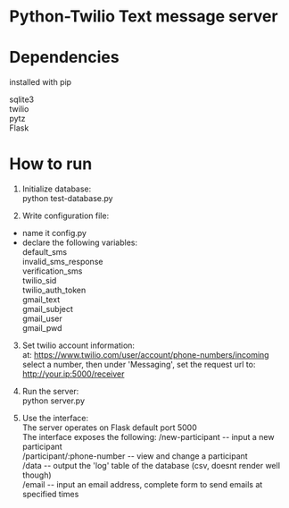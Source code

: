 Python-Twilio Text message server  
==========================  
  
Dependencies  
============  
installed with pip

sqlite3  
twilio  
pytz  
Flask  

How to run  
==========  
1. Initialize database:  
	python test-database.py  
  
2. Write configuration file:  
  - name it config.py  
  - declare the following variables:  
  	default_sms  
  	invalid_sms_response  
  	verification_sms  
  	twilio_sid  
  	twilio_auth_token  
  	gmail_text  
  	gmail_subject  
  	gmail_user  
  	gmail_pwd  

3. Set twilio account information:  
	at: https://www.twilio.com/user/account/phone-numbers/incoming  
	select a number, then under 'Messaging', set the request url to:  
	http://your.ip:5000/receiver   

4. Run the server:  
	python server.py  

5. Use the interface:  
  The server operates on Flask default port 5000  
  The interface exposes the following:
  /new-participant  -- input a new participant  
  /participant/:phone-number   -- view and change a participant  
  /data  -- output the 'log' table of the database (csv, doesnt render well though)  
  /email -- input an email address, complete form to send emails at specified times  


